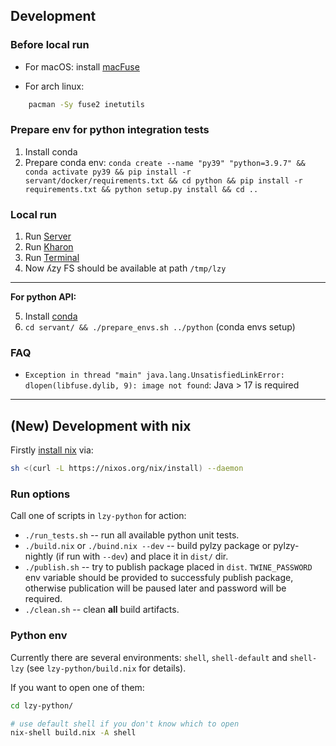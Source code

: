 ## Development

### Before local run

-   For macOS: install [macFuse](https://osxfuse.github.io)

-   For arch linux:

``` sh
    pacman -Sy fuse2 inetutils
```

### Prepare env for python integration tests

1.  Install conda
2.  Prepare conda env:
    `conda create --name "py39" "python=3.9.7" && conda activate py39 && pip install -r servant/docker/requirements.txt && cd python && pip install -r requirements.txt && python setup.py install && cd ..`

### Local run

1.  Run [Server](server/readme.md)
2.  Run [Kharon](kharon/readme.md)
3.  Run [Terminal](servant/readme.md)
4.  Now ʎzy FS should be available at path `/tmp/lzy`

------------------------------------------------------------------------
**For python API:**

5.  Install
    [conda](https://docs.conda.io/projects/conda/en/latest/user-guide/install/index.html)
6.  `cd servant/ && ./prepare_envs.sh ../python` (conda envs
    setup)

### FAQ

-   `Exception in thread "main" java.lang.UnsatisfiedLinkError: dlopen(libfuse.dylib, 9): image not found`:
    Java > 17 is required

------------------------------------------------------------------------

## (New) Development with nix

Firstly [install nix](https://nixos.org/download.html) via:

``` sh
sh <(curl -L https://nixos.org/nix/install) --daemon
```

### Run options

Call one of scripts in `lzy-python` for action:

-   `./run_tests.sh` -- run all available python unit tests.
-   `./build.nix` or `./buind.nix --dev` -- build pylzy package or
    pylzy-nightly (if run with `--dev`) and place it in `dist/` dir.
-   `./publish.sh` -- try to publish package placed in `dist`.
    `TWINE_PASSWORD` env variable should be provided to successfuly
    publish package, otherwise publication will be paused later and
    password will be required.
-   `./clean.sh` -- clean **all** build artifacts.

### Python env

Currently there are several environments: `shell`, `shell-default` and
`shell-lzy` (see `lzy-python/build.nix` for details).

If you want to open one of them:

``` sh
cd lzy-python/

# use default shell if you don't know which to open
nix-shell build.nix -A shell 
```
